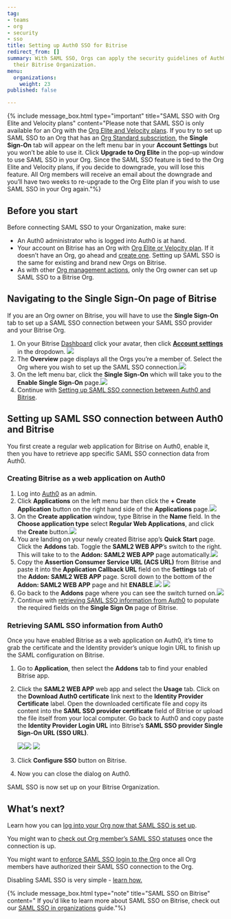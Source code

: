 ```yaml
---
tag:
- teams
- org
- security
- sso
title: Setting up Auth0 SSO for Bitrise
redirect_from: []
summary: With SAML SSO, Orgs can apply the security guidelines of Auth0 when accessing
  their Bitrise Organization.
menu:
  organizations:
    weight: 23
published: false

---
```

{% include message_box.html type="important" title="SAML SSO with Org Elite and Velocity plans" content="Please note that SAML SSO is only available for an Org with the [Org Elite and Velocity plans](https://www.bitrise.io/pricing). If you try to set up SAML SSO to an Org that has an [Org Standard subscription](https://www.bitrise.io/pricing/teams), the **Single Sign-On** tab will appear on the left menu bar in your **Account Settings** but you won’t be able to use it. Click **Upgrade to Org Elite** in the pop-up window to use SAML SSO in your Org. Since the SAML SSO feature is tied to the Org Elite and Velocity plans, if you decide to downgrade, you will lose this feature. All Org members will receive an email about the downgrade and you’ll have two weeks to re-upgrade to the Org Elite plan if you wish to use SAML SSO in your Org again."%}

## Before you start

Before connecting SAML SSO to your Organization, make sure:

* An Auth0 administrator who is logged into Auth0 is at hand.
* Your account on Bitrise has an Org with [Org Elite or Velocity plan](https://www.bitrise.io/pricing). If it doesn’t have an Org, go ahead and [create one](/team-management/organizations/creating-org/). Setting up SAML SSO is the same for existing and brand new Orgs on Bitrise.
* As with other [Org management actions](/team-management/organizations/members-organizations/), only the Org owner can set up SAML SSO to a Bitrise Org.

## Navigating to the Single Sign-On page of Bitrise

If you are an Org owner on Bitrise, you will have to use the **Single Sign-On** tab to set up a SAML SSO connection between your SAML SSO provider and your Bitrise Org.

1. On your Bitrise [Dashboard](https://app.bitrise.io/dashboard/builds) click your avatar, then click [**Account settings**](https://app.bitrise.io/me/profile#/overview) in the dropdown. ![](/img/account-settings-dropdown.jpg)
2. The **Overview** page displays all the Orgs you’re a member of. Select the Org where you wish to set up the SAML SSO connection.![](/img/overview-tab.jpg)
3. On the left menu bar, click the **Single Sign-On** which will take you to the **Enable Single Sign-On** page.![](/img/enablesinglesignon.jpg)
4. Continue with [Setting up SAML SSO connection between Auth0 and Bitrise](/team-management/organizations/setting-up-auth0-sso-for-bitrise/#setting-up-saml-sso-connection-between-auth0-and-bitrise).

## Setting up SAML SSO connection between Auth0 and Bitrise

You first create a regular web application for Bitrise on Auth0, enable it, then you have to retrieve app specific SAML SSO connection data from Auth0.

### Creating Bitrise as a web application on Auth0

1. Log into [Auth0](https://auth0.com) as an admin.
2. Click **Applications** on the left menu bar then click the **+ Create Application** button on the right hand side of the **Applications** page.![](/img/authzero_createapp1.png)
3. On the **Create application** window, type Bitrise in the **Name** field. In the **Choose application type** select **Regular Web Applications**, and click the **Create** button.![](/img/authzero_addappname2.png)
4. You are landing on your newly created Bitrise app’s **Quick Start** page. Click the **Addons** tab. Toggle the **SAML2 WEB APP**’s switch to the right. This will take to to the **Addon: SAML2 WEB APP** page automatically.![](/img/authzero_addon4.png)
5. Copy the **Assertion Consumer Service URL (ACS URL)** from Bitrise and paste it into the **Application Callback URL** field on the **Settings** tab of the **Addon: SAML2 WEB APP** page. Scroll down to the bottom of the **Addon: SAML2 WEB APP** page and hit **ENABLE**.![](/img/authzero_settingsapplicationurl6.png)
   ![](/img/addonsurl.jpg)
6. Go back to the **Addons** page where you can see the switch turned on.![](/img/authzero_samlappenabled8.png)
7. Continue with [retrieving SAML SSO information from Auth0](/team-management/organizations/setting-up-auth0-sso-for-bitrise/#retrieving-saml-sso-information-from-auth0) to populate the required fields on the **Single Sign On** page of Bitrise.

### Retrieving SAML SSO information from Auth0

Once you have enabled Bitrise as a web application on Auth0, it’s time to grab the certificate and the Identity provider’s unique login URL to finish up the SAML configuration on Bitrise.

1. Go to **Application**, then select the **Addons** tab to find your enabled Bitrise app.
2. Click the **SAML2 WEB APP** web app and select the **Usage** tab. Click on the **Download Auth0 certificate** link next to the **Identity Provider Certificate** label. Open the downloaded certificate file and copy its content into the **SAML SSO provider certificate** field of Bitrise or upload the file itself from your local computer. Go back to Auth0 and copy paste the **Identity Provider Login URL** into Bitrise’s **SAML SSO provider Single Sign-On URL (SSO URL)**.

   ![](/img/enablesinglesignon.jpg)![](/img/authzero_downloadcertificateusage9.png)
   ![](/img/usage.jpg)
3. Click **Configure SSO** button on Bitrise.
4. Now you can close the dialog on Auth0.

SAML SSO is now set up on your Bitrise Organization.

## What’s next?

Learn how you can [log into your Org now that SAML SSO is set up](/team-management/organizations/saml-sso-in-organizations/#logging-in-via-saml-sso-with-a-bitrise-account).

You might wan to [check out Org member’s SAML SSO statuses](/team-management/organizations/saml-sso-in-organizations/#checking-saml-sso-statuses-on-bitrise) once the connection is up.

You might want to [enforce SAML SSO login to the Org](/team-management/organizations/saml-sso-in-organizations/#enforcing-saml-sso-on-an-organization) once all Org members have authorized their SAML SSO connection to the Org.

Disabling SAML SSO is very simple - [learn how.](/team-management/organizations/saml-sso-in-organizations/#disabling-an-organizations-saml-sso)

{% include message_box.html type="note" title="SAML SSO on Bitrise" content=" If you'd like to learn more about SAML SSO on Bitrise, check out our [SAML SSO in organizations](/team-management/organizations/saml-sso-in-organizations/) guide."%}